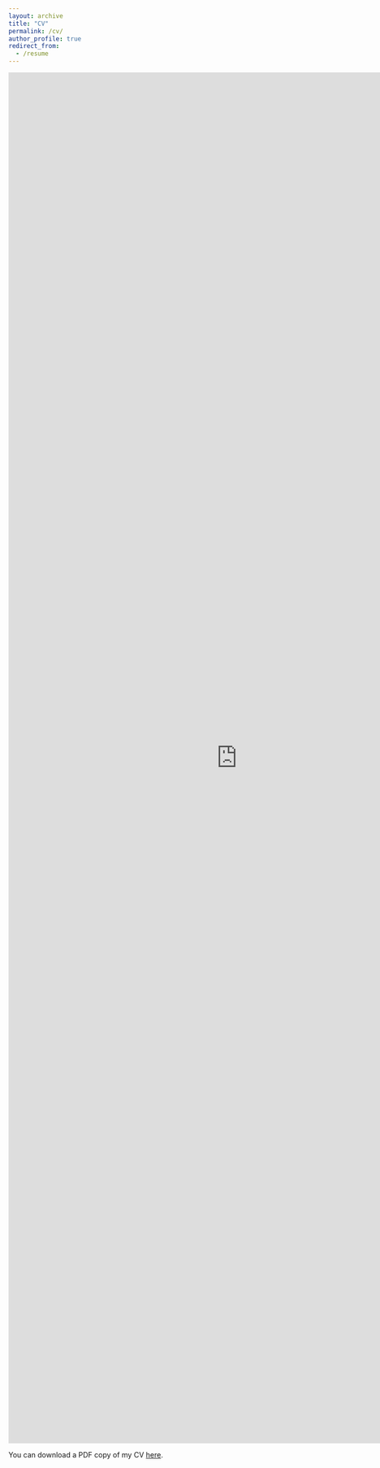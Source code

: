 ```yaml
---
layout: archive
title: "CV"
permalink: /cv/
author_profile: true
redirect_from:
  - /resume
---
```


<iframe src="https://abhishekkumarjain.github.io/files/Abhishek-jain-cv.pdf" width="900" height="2700" frameborder="no" border="0" marginwidth="0" marginheight="0"></iframe>

You can download a PDF copy of my CV [here](https://abhishekkumarjain.github.io/files/Abhishek-jain-cv.pdf).





